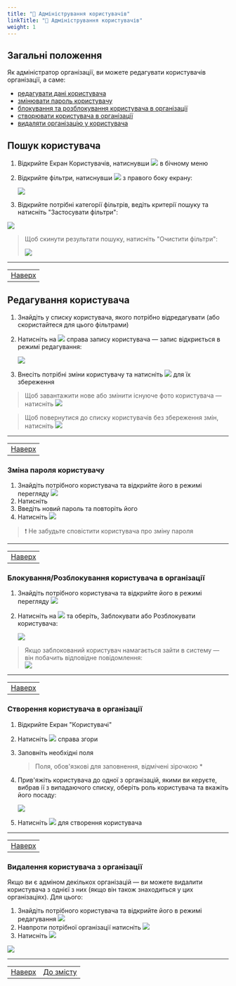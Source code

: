 ```yaml
---
title: "👥 Адміністрування користувачів"
linkTitle: "👥 Адміністрування користувачів"
weight: 1
---
```


## Загальні положення  
Як адміністратор організації, ви можете редагувати користувачів організації, а саме:
- [редагувати дані користувача](#редагування-користувача)
- [змінювати пароль користувачу](#зміна-пароля-користувачу)
- [блокування та розблокування користувача в організації](#блокуваннярозблокування-користувача-в-організації
)
- [створювати користувача в організації](#створення-користувача-в-організації)
- [видаляти організацію у користувача](#видалення-користувача-з-організації)

## Пошук користувача
1. Відкрийте Екран Користувачів, натиснувши ![](https://i.imgur.com/zsbwenh.png) в бічному меню
2. Відкрийте фільтри, натиснувши ![](https://i.imgur.com/MaZo9cn.png) з правого боку екрану:

    ![](https://i.gyazo.com/2e6ea88adc5001f472a1e0d95b9afaf2.gif)

3. Відкрийте потрібні категорії фільтрів, ведіть  критерії пошуку та натисніть "Застосувати фільтри":

![](https://i.gyazo.com/bf857c380868a9494fe4260045db3d32.gif)

> Щоб скинути результати пошуку, натисніть "Очистити фільтри":
>
>![](https://i.gyazo.com/a7700ef575e4c56174268274d799cf51.gif)
___
| |
|-|
| [Наверх](#загальні-положення)|

## Редагування користувача
1. Знайдіть у списку користувача, якого потрібно відредагувати (або скористайтеся для цього фільтрами)
2. Натисніть на ![](https://i.imgur.com/4habIJd.png) справа запису користувача &mdash; запис відкриється в режимі редагування:

    ![](https://i.gyazo.com/24b2135546a032e47557204ef2763952.gif)

3. Внесіть потрібні зміни користувачу та натисніть ![](https://i.imgur.com/Die5KUV.png) для їх збереження

>Щоб завантажити нове або змінити існуюче фото користувача &mdash; натисніть ![](https://i.imgur.com/E7ICXnM.png)

> Щоб повернутися до списку користувачів без збереження змін, натисніть ![](https://i.imgur.com/YZ6Sefv.png)
___
| |
|-|
| [Наверх](#загальні-положення)|

### Зміна пароля користувачу
1. Знайдіть потрібного користувача та відкрийте його в режимі перегляду ![](https://i.imgur.com/9qatUew.png)
2. Натисніть 
3. Введіть новий пароль та повторіть його
4. Натисніть ![](https://i.imgur.com/Die5KUV.png)
>❗ Не забудьте сповістити користувача про зміну пароля
___
| |
|-|
| [Наверх](#загальні-положення)|

### Блокування/Розблокування користувача в організації
1. Знайдіть потрібного користувача та відкрийте його в режимі перегляду ![](https://i.imgur.com/9qatUew.png)
2. Натисніть на ![](https://i.imgur.com/aOuVbDo.png) та оберіть, Заблокувати або Розблокувати користувача:

    ![](https://i.gyazo.com/7f9f4ae3c630544463a01158dc0af38d.gif)

>Якщо заблокований користувач намагається зайти в систему &mdash; він побачить відповідне повідомлення:  
![](https://i.imgur.com/mzhbHJK.png)
___
| |
|-|
| [Наверх](#загальні-положення)|

### Створення користувача в організації
1. Відкрийте Екран "Користувачі"
2. Натисніть ![](https://i.imgur.com/mpVtOZ7.png) справа згори
3. Заповніть необхідні поля
   > Поля, обов'язкові для заповнення, відмічені зірочкою \*
4. Прив'яжіть користувача до одної з організацій, якими ви керуєте, вибрав ії з випадаючого списку, оберіть роль користувача та вкажіть його посаду:

    ![](https://i.gyazo.com/7d23f1ab2fc7b9bbb7aeb0390b41ef13.gif)

5. Натисніть ![](https://i.imgur.com/Die5KUV.png) для створення користувача
___
| |
|-|
| [Наверх](#загальні-положення)|

### Видалення користувача з організації
Якщо ви є адміном декількох організацій &mdash; ви можете видалити користувача з однієї з них (якщо він також знаходиться у цих організаціях). Для цього:

1. Знайдіть потрібного користувача та відкрийте його в режимі редагування ![](https://i.imgur.com/4habIJd.png)
2. Навпроти потрібної організації натисніть ![](https://i.imgur.com/EclVHTe.png)
3. Натисніть ![](https://i.imgur.com/Die5KUV.png)

![](https://i.gyazo.com/acfe71b6046237905924e5312185b1b9.gif)
___

| | |
|-|-|
| [Наверх](#загальні-положення)| [До змісту](/docs/toc/)|